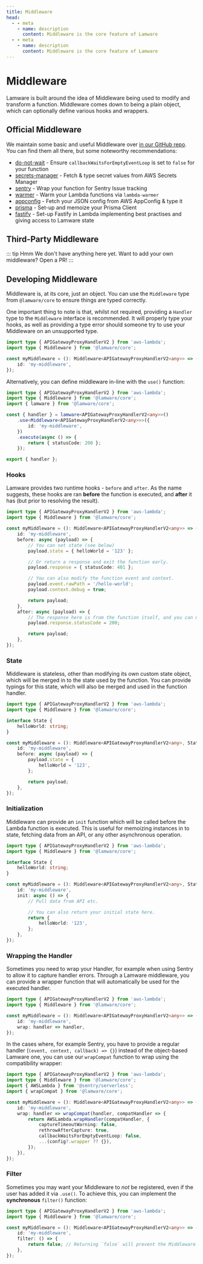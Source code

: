 ```yaml
---
title: Middleware
head:
  - - meta
    - name: description
      content: Middleware is the core feature of Lamware
  - - meta
    - name: description
      content: Middleware is the core feature of Lamware
---
```


# Middleware

Lamware is built around the idea of Middleware being used to modify and transform a function. Middleware comes down to being a plain object, which can optionally define various hooks and wrappers.

## Official Middleware

We maintain some basic and useful Middleware over [in our GitHub repo](https://github.com/tnotifier/lamware/tree/master/packages). You can find them all there, but some noteworthy recommendations:

- [do-not-wait](https://github.com/tnotifier/lamware/tree/master/packages/do-not-wait) - Ensure `callbackWaitsForEmptyEventLoop` is set to `false` for your function
- [secrets-manager](https://github.com/tnotifier/lamware/tree/master/packages/secrets-manager) - Fetch & type secret values from AWS Secrets Manager
- [sentry](https://github.com/tnotifier/lamware/tree/master/packages/sentry) - Wrap your function for Sentry Issue tracking
- [warmer](https://github.com/tnotifier/lamware/tree/master/packages/warmer) - Warm your Lambda functions via `lambda-warmer`
- [appconfig](https://github.com/tnotifier/lamware/tree/master/packages/appconfig) - Fetch your JSON config from AWS AppConfig & type it
- [prisma](https://github.com/tnotifier/lamware/tree/master/packages/prisma) - Set-up and memoize your Prisma Client
- [fastify](https://github.com/tnotifier/lamware/tree/master/packages/fastify) - Set-up Fastify in Lambda implementing best practises and giving access to Lamware state

## Third-Party Middleware

::: tip Hmm
We don't have anything here yet. Want to add your own middleware? Open a PR!
:::

## Developing Middleware

Middleware is, at its core, just an object. You can use the `Middleware` type from `@lamware/core` to ensure things are typed correctly.

One important thing to note is that, whilst not required, providing a `Handler` type to the `Middleware` interface is recommended. It will properly type your hooks, as well as providing a type error should someone try to use your Middleware on an unsupported type.

```typescript
import type { APIGatewayProxyHandlerV2 } from 'aws-lambda';
import type { Middleware } from '@lamware/core';

const myMiddleware = (): Middleware<APIGatewayProxyHandlerV2<any>> => ({
    id: 'my-middleware',
});
```

Alternatively, you can define middleware in-line with the `use()` function:

```typescript
import type { APIGatewayProxyHandlerV2 } from 'aws-lambda';
import type { Middleware } from '@lamware/core';
import { lamware } from '@lamware/core';

const { handler } = lamware<APIGatewayProxyHandlerV2<any>>()
    .use<Middleware<APIGatewayProxyHandlerV2<any>>>({
        id: 'my-middleware',
    })
    .execute(async () => {
        return { statusCode: 200 };
    });

export { handler };
```

### Hooks

Lamware provides two runtime hooks - `before` and `after`. As the name suggests, these hooks are ran **before** the function is executed, and **after** it has (but prior to resolving the result).

```typescript
import type { APIGatewayProxyHandlerV2 } from 'aws-lambda';
import type { Middleware } from '@lamware/core';

const myMiddleware = (): Middleware<APIGatewayProxyHandlerV2<any>> => ({
    id: 'my-middleware',
    before: async (payload) => {
        // You can set state (see below)
        payload.state = { helloWorld = '123' };

        // Or return a response and exit the function early.
        payload.response = { statusCode: 401 };

        // You can also modify the function event and context.
        payload.event.rawPath = '/hello-world';
        payload.context.debug = true;

        return payload;
    },
    after: async (payload) => {
        // The response here is from the function itself, and you can modify it.
        payload.response.statusCode = 200;

        return payload;
    },
});
```

### State

Middleware is stateless, other than modifying its own custom state object, which will be merged in to the state used by the function. You can provide typings for this state, which will also be merged and used in the function handler.

```typescript
import type { APIGatewayProxyHandlerV2 } from 'aws-lambda';
import type { Middleware } from '@lamware/core';

interface State {
    helloWorld: string;
}

const myMiddleware = (): Middleware<APIGatewayProxyHandlerV2<any>, State> => ({
    id: 'my-middleware',
    before: async (payload) => {
        payload.state = {
            helloWorld = '123',
        };

        return payload;
    },
});
```

### Initialization

Middleware can provide an `init` function which will be called before the Lambda function is executed. This is useful for memoizing instances in to state, fetching data from an API, or any other asynchronous operation.

```typescript
import type { APIGatewayProxyHandlerV2 } from 'aws-lambda';
import type { Middleware } from '@lamware/core';

interface State {
    helloWorld: string;
}

const myMiddleware = (): Middleware<APIGatewayProxyHandlerV2<any>, State> => ({
    id: 'my-middleware',
    init: async () => {
        // Pull data from API etc.

        // You can also return your initial state here.
        return {
            helloWorld: '123',
        };
    },
});
```

### Wrapping the Handler

Sometimes you need to wrap your Handler, for example when using Sentry to allow it to capture handler errors. Through a Lamware middleware, you can provide a wrapper function that will automatically be used for the executed handler.

```typescript
import type { APIGatewayProxyHandlerV2 } from 'aws-lambda';
import type { Middleware } from '@lamware/core';

const myMiddleware = (): Middleware<APIGatewayProxyHandlerV2<any>> => ({
    id: 'my-middleware',
    wrap: handler => handler,
});
```

In the cases where, for example Sentry, you have to provide a regular handler (`(event, context, callback) => {}`) instead of the object-based Lamware one, you can use our `wrapCompat` function to wrap using the compatibility wrapper:

```typescript
import type { APIGatewayProxyHandlerV2 } from 'aws-lambda';
import type { Middleware } from '@lamware/core';
import { AWSLambda } from '@sentry/serverless';
import { wrapCompat } from '@lamware/core';

const myMiddleware = (): Middleware<APIGatewayProxyHandlerV2<any>> => ({
    id: 'my-middleware',
    wrap: handler => wrapCompat(handler, compatHandler => {
        return AWSLambda.wrapHandler(compatHandler, {
            captureTimeoutWarning: false,
            rethrowAfterCapture: true,
            callbackWaitsForEmptyEventLoop: false,
            ...(config?.wrapper ?? {}),
        });
    }),
});
```

### Filter

Sometimes you may want your Middleware to _not_ be registered, even if the user has added it via `.use()`. To achieve this, you can implement the **synchronous** `filter()` function:

```typescript
import type { APIGatewayProxyHandlerV2 } from 'aws-lambda';
import type { Middleware } from '@lamware/core';

const myMiddleware = (): Middleware<APIGatewayProxyHandlerV2<any>> => ({
    id: 'my-middleware',
    filter: () => {
        return false; // Returning `false` will prevent the Middleware being registered.
    },
});
```
